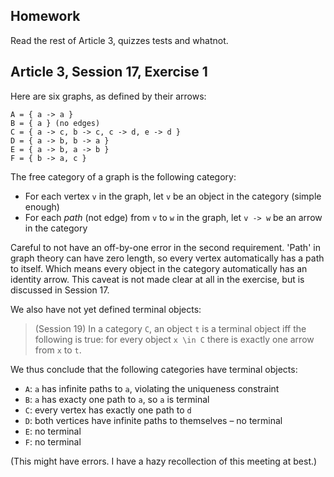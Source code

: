 ## Homework

Read the rest of Article 3, quizzes tests and whatnot.

## Article 3, Session 17, Exercise 1

Here are six graphs, as defined by their arrows:

```
A = { a -> a }
B = { a } (no edges)
C = { a -> c, b -> c, c -> d, e -> d }
D = { a -> b, b -> a }
E = { a -> b, a -> b }
F = { b -> a, c }
```

The free category of a graph is the following category:

* For each vertex `v` in the graph, let `v` be an object in the category (simple enough)
* For each _path_ (not edge) from `v` to `w` in the graph, let `v -> w` be an arrow in the category

Careful to not have an off-by-one error in the second requirement. 'Path' in graph theory can have zero length, so every vertex automatically has a path to itself. Which means every object in the category automatically has an identity arrow. This caveat is not made clear at all in the exercise, but is discussed in Session 17.

We also have not yet defined terminal objects:

> (Session 19) In a category `C`, an object `t` is a terminal object iff the following is true: for every object `x \in C` there is exactly one arrow from `x` to `t`.

We thus conclude that the following categories have terminal objects:

* `A`: `a` has infinite paths to `a`, violating the uniqueness constraint
* `B`: `a` has exacty one path to `a`, so `a` is terminal
* `C`: every vertex has exactly one path to `d`
* `D`: both vertices have infinite paths to themselves – no terminal
* `E`: no terminal
* `F`: no terminal

(This might have errors. I have a hazy recollection of this meeting at best.)
